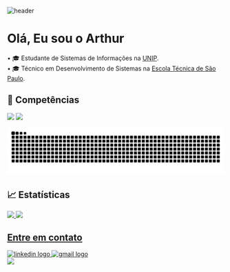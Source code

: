 ![header](https://capsule-render.vercel.app/api?type=Waving&color=092e20&height=200&section=header&text=Fullstack%20Developer&fontSize=60&animation=fadeIn&fontColor=ffffff)
<h1 align="left">Olá, Eu sou o Arthur</h1>

<p align="left">
• 🎓 Estudante de Sistemas de Informações na <a href="https://www.unip.br/" target="_blank">UNIP</a>.<BR>
• 🎓 Técnico em Desenvolvimento de Sistemas na <a href="https://etecsp.cps.sp.gov.br/pagina-exemplo-2/" target="_blank">Escola Técnica de São Paulo</a>.<BR>
</p>

## 🚀 Competências

<p align="left">
   <img src="https://skillicons.dev/icons?i=php,cs,laravel,mysql,html,css"/> <img src="https://martinsblog.dk/wp-content/uploads/2021/07/sql-logo.png" style = "width:50px; heigth:50px"/>
</p>

![Snake animation](https://github.com/ArthurBerrios/ArthurBerrios/blob/output/github-contribution-grid-snake.svg)

## 📈 Estatísticas

<div>
<a href="https://github.com/ArthurBerrios">
<img loading="lazy" height="180em" src="https://github-readme-stats.vercel.app/api/top-langs/?username=ArthurBerrios&layout=compact&langs_count=7&theme=dracula"/>
<img loading="lazy" height="180em" src="https://github-readme-stats.vercel.app/api?username=ArthurBerrios&show_icons=true&theme=dracula&include_all_commits=true&count_private=true"/>
</div>

## Entre em contato

<div align="left">
    <a href="www.linkedin.com/in/arthur-berrios-1662082a8" target="_blank">
        <img src="https://img.shields.io/static/v1?message=LinkedIn&logo=linkedin&label=&color=0077B5&logoColor=white&labelColor=&style=for-the-badge" height="30" alt="linkedin logo"/>
    </a>
    <a href = "mailto:arthurbralmeida@gmail.com" target="_blank">
      <img loading="lazy" src="https://img.shields.io/badge/Gmail-D14836?style=for-the-badge&logo=gmail&logoColor=white" target="_blank" height="30" alt="gmail logo">
    </a>
</div>

<img src="https://capsule-render.vercel.app/api?type=waving&color=092e20&height=120&section=footer"/>
